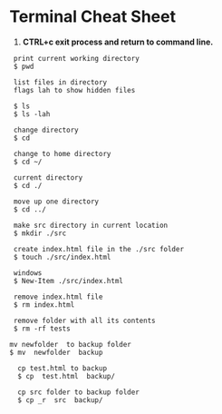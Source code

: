 # Terminal Cheat Sheet

1. __CTRL+c exit process and return to command line.__

 ```console
  print current working directory
  $ pwd        
```

 ```console
  list files in directory
  flags lah to show hidden files

  $ ls  
  $ ls -lah      
```

 ```console
  change directory
  $ cd        
```

 ```console
  change to home directory
  $ cd ~/       
```

 ```console
  current directory
  $ cd ./       
```

 ```console
  move up one directory
  $ cd ../       
```

 ```console
  make src directory in current location
  $ mkdir ./src     
```

 ```console
  create index.html file in the ./src folder
  $ touch ./src/index.html  

  windows
  $ New-Item ./src/index.html     
```


 ```console
  remove index.html file  
  $ rm index.html 
```

 ```console
  remove folder with all its contents
  $ rm -rf tests
  ```

  ```console
  mv newfolder  to backup folder
  $ mv  newfolder  backup
  ```

```console
  cp test.html to backup 
  $ cp  test.html  backup/
```

```console
  cp src folder to backup folder
  $ cp _r  src  backup/
```
 
 
 
 
 

 
 
 

